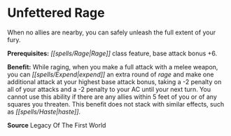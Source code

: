 ﻿---
cssclass: [feats]

---
# Unfettered Rage

When no allies are nearby, you can safely unleash the full extent of your fury.

**Prerequisites:** _[[spells/Rage|Rage]]_ class feature, base attack bonus +6.

**Benefit:** While raging, when you make a full attack with a melee weapon, you can _[[spells/Expend|expend]]_ an extra round of _rage_ and make one additional attack at your highest base attack bonus, taking a -2 penalty on all of your attacks and a -2 penalty to your AC until your next turn. You cannot use this ability if there are any allies within 5 feet of you or of any squares you threaten. This benefit does not stack with similar effects, such as _[[spells/Haste|haste]]_.

**Source** Legacy Of The First World